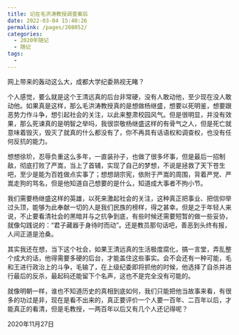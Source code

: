 ```yaml
---
title: 记在毛洪涛教授调查案后
date: 2022-03-04 15:40:26
permalink: /pages/208052/
categories:
  - 2020年随记
  - 随记
tags:
  - 
---
```

网上带来的轰动这么大，成都大学纪委熟视无睹？

个人感觉，要么就是这个王清远真的后台非常硬，没有人敢动他，至少现在没人敢动他。如果真是这样，那么毛洪涛教授真的是想做杨继盛，想要以死明鉴，想要跟恶势力作斗争，想引起社会的关注，以此来整肃校园风气。但是很明显，并没有效果，那么死谏真的是明智之举吗，我很崇敬杨继盛这样的有骨气之人，但是死亡就意味着毁灭，毁灭了就真的什么都没有了，你不再具有话语权和调查权，也没有任何反抗的能力。

想想徐玠，忍辱负重这么多年，一直装孙子，也做了很多坏事，但是最后一招制敌，彻底打败了严嵩，当上了首辅，实现了自己的梦想，不说是拯救了天下苍生吧，至少是能为百姓做点实事了；想想胡宗宪，依附于严嵩的周围，背着严党、严嵩走狗的骂名，但是他知道自己想要的是什么，知道成大事者不拘小节。

我们需要杨继盛这样的英雄，以死来激起社会的关注，这种真正把事业、把信仰举过头顶，能够为此奉献一切的人是我们民族的榜样，得之甚幸。但是之于年轻人来说，不止要看清社会的黑暗并与之抗争到底，有些时候还需要短暂的做一些妥协，就像勾践说的：“君子藏器于身待时而动”。还是教员那句话吧，善恶到头终有报，人间正道是沧桑。

其实我还在想，当下这个社会，如果王清远真的生活极度腐化，搞一言堂，弄乱整个成大的话，他得需要多硬的后台，才能盖住这些事实。会不会还有一种可能，毛和王进行政治上的斗争，毛输了，在上级纪委即将抓他的时候，他选择了自杀并进行最后的反杀，最起码还能留下个名声，这也不是完全没有可能的。

就像明朝一样，谁也不知道历史的真相到底如何，我们只能把他当故事来看，有很多的功过是非，现在是看不出来的，真正要评价一个人要一百年、二百年以后，才能真正的看清，但是毛教授，一两百年以后又有几个人还记得呢？


2020年11月27日
